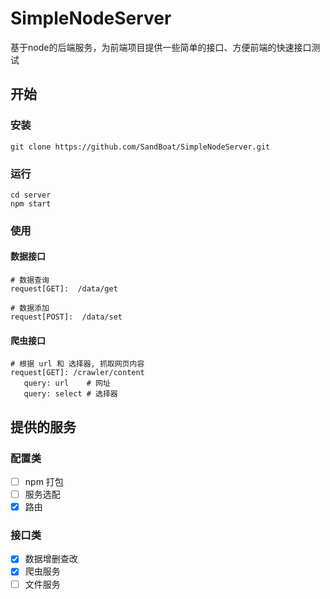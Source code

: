 # SimpleNodeServer

基于node的后端服务，为前端项目提供一些简单的接口、方便前端的快速接口测试

## 开始

### 安装

```
git clone https://github.com/SandBoat/SimpleNodeServer.git
```

### 运行

```
cd server
npm start
```

### 使用

#### 数据接口
```
# 数据查询
request[GET]:  /data/get

# 数据添加
request[POST]:  /data/set
```

#### 爬虫接口
```
# 根据 url 和 选择器, 抓取网页内容
request[GET]: /crawler/content
   query: url    # 网址
   query: select # 选择器
```

## 提供的服务

### 配置类

- [ ] npm 打包
- [ ] 服务选配
- [x] 路由

### 接口类

- [x] 数据增删查改
- [x] 爬虫服务
- [ ] 文件服务